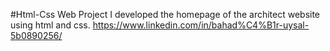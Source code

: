 #Html-Css Web Project
I developed the homepage of the architect website using html and css.
https://www.linkedin.com/in/bahad%C4%B1r-uysal-5b0890256/
